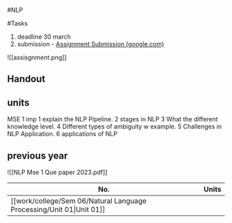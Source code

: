 #NLP


#Tasks 
1. deadline 30 march
2. submission - [Assignment Submission (google.com)](https://classroom.google.com/c/NjQ2ODgwNTU5Mjg2/a/NjY3MjcwNTk4MzUy/details)

![[assisgnment.png]]





## Handout

## units




MSE 1 imp
1 explain the NLP Pipeline.
2 stages in NLP
3 What the different knowledge level.
4 Different types of ambiguity w example.
5 Challenges in NLP Application.
6 applications of NLP


## previous year

![[NLP Mse 1 Que paper 2023.pdf]]


| No.                                                                  | Units |
| -------------------------------------------------------------------- | ----- |
| [[work/college/Sem 06/Natural Language Processing/Unit 01\|Unit 01]] |       |



